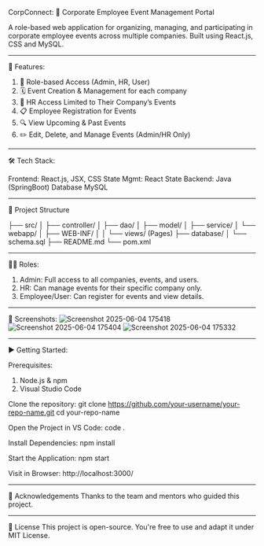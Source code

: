 CorpConnect: 🏢 Corporate Employee Event Management Portal

A role-based web application for organizing, managing, and participating in corporate employee events across multiple companies. Built using React.js, CSS and MySQL.

----

🚀 Features: 

1. 👤 Role-based Access (Admin, HR, User)
2. 🗓️ Event Creation & Management for each company
3. 🏢 HR Access Limited to Their Company’s Events
4. 📋 Employee Registration for Events
5. 🔍 View Upcoming & Past Events
6. ✏️ Edit, Delete, and Manage Events (Admin/HR Only)

----

🛠️ Tech Stack:

Frontend:	React.js, JSX, CSS
State Mgmt: React State
Backend:	Java (SpringBoot)
Database	MySQL

---

📁 Project Structure

├── src/
│   ├── controller/
│   ├── dao/
│   ├── model/
│   ├── service/
│   └── webapp/
│       ├── WEB-INF/
│       │   └── views/ (Pages)
├── database/
│   └── schema.sql
├── README.md
└── pom.xml

---

🧑‍💼 Roles:

1. Admin: Full access to all companies, events, and users.
2. HR: Can manage events for their specific company only.
3. Employee/User: Can register for events and view details.

-----

📸 Screenshots:
![Screenshot 2025-06-04 175418](https://github.com/user-attachments/assets/26d7c854-5dea-4343-a6a3-6b7191d439ab)
![Screenshot 2025-06-04 175404](https://github.com/user-attachments/assets/ec3946e6-1bf3-42c8-8eec-f3b2c2dd72ea)
![Screenshot 2025-06-04 175332](https://github.com/user-attachments/assets/cb1fc56d-28a2-4c09-a8ae-7462738a83d0)

---

▶️ Getting Started:

Prerequisites: 

1. Node.js & npm
2. Visual Studio Code
   
Clone the repository:
git clone https://github.com/your-username/your-repo-name.git
cd your-repo-name

Open the Project in VS Code: code .

Install Dependencies: npm install

Start the Application: npm start

Visit in Browser: http://localhost:3000/

----


🙌 Acknowledgements
Thanks to the team and mentors who guided this project.

----

📃 License
This project is open-source. You're free to use and adapt it under MIT License.
